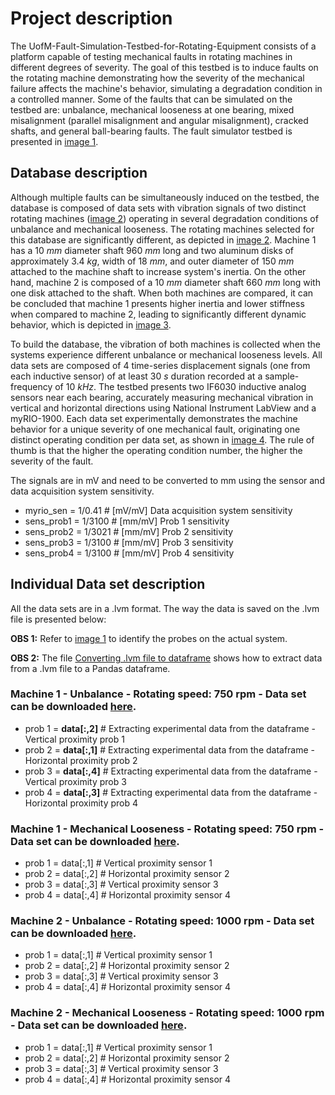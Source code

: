 # Project description
The UofM-Fault-Simulation-Testbed-for-Rotating-Equipment consists of a platform capable of testing mechanical faults in rotating machines in different degrees of severity. The goal of this testbed is to induce faults on the rotating machine demonstrating how the severity of the mechanical failure affects the machine's behavior, simulating a degradation condition in a controlled manner. Some of the faults that can be simulated on the testbed are: unbalance, mechanical looseness at one bearing, mixed misalignment (parallel misalignment and angular misalignment), cracked shafts, and general ball-bearing faults. The fault simulator testbed is presented in [image 1](https://drive.google.com/file/d/13Zrx77L_z7o0V7Fgm34pfWxXfzqFMriP/view?usp=sharing).

## Database description
Although multiple faults can be simultaneously induced on the testbed, the database is composed of data sets with vibration signals of two distinct rotating machines ([image 2](https://drive.google.com/file/d/1KVbWYW7mL9nqJiGLbRcqub3Ulmi3ViM2/view?usp=sharing)) operating in several degradation conditions of unbalance and mechanical looseness. The rotating machines selected for this database are significantly different, as depicted in [image 2](https://drive.google.com/file/d/1KVbWYW7mL9nqJiGLbRcqub3Ulmi3ViM2/view?usp=sharing). Machine 1 has a 10 $mm$ diameter shaft 960 $mm$ long and two aluminum disks of approximately 3.4 $kg$, width of 18 $mm$, and outer diameter of 150 $mm$  attached to the machine shaft to increase system's inertia. On the other hand, machine 2 is composed of a 10 $mm$ diameter shaft 660 $mm$ long with one disk attached to the shaft. When both machines are compared, it can be concluded that machine 1 presents higher inertia and lower stiffness when compared to machine 2, leading to significantly different dynamic behavior, which is depicted in [image 3](https://drive.google.com/file/d/1JB5ilGumk_LdCRRZFJ5Z07NGvhI0D-Y-/view?usp=drive_link).

To build the database, the vibration of both machines is collected when the systems experience different unbalance or mechanical looseness levels. All data sets are composed of 4 time-series displacement signals (one from each inductive sensor) of at least 30 $s$ duration recorded at a sample-frequency of 10 $kHz$. The testbed presents two IF6030 inductive analog sensors near each bearing, accurately measuring mechanical vibration in vertical and horizontal directions using National Instrument LabView and a myRIO-1900. Each data set experimentally demonstrates the machine behavior for a unique severity of one mechanical fault, originating one distinct operating condition per data set, as shown in [image 4](https://drive.google.com/file/d/12DjziPI3JOqYJiGK-tZdmU2gSAwgfBD3/view?usp=sharing). The rule of thumb is that the higher the operating condition number, the higher the severity of the fault.

The signals are in mV and need to be converted to mm using the sensor and data acquisition system sensitivity. 
   
* myrio_sen    = 1/0.41 # [mV/mV] Data acquisition system sensitivity
* sens_prob1   = 1/3100 # [mm/mV] Prob 1 sensitivity 
* sens_prob2   = 1/3021 # [mm/mV] Prob 2 sensitivity
* sens_prob3   = 1/3100 # [mm/mV] Prob 3 sensitivity 
* sens_prob4   = 1/3100 # [mm/mV] Prob 4 sensitivity


## Individual Data set description 

All the data sets are in a .lvm format. The way the data is saved on the .lvm file is presented below:

**OBS 1:** Refer to [image 1](https://drive.google.com/file/d/13Zrx77L_z7o0V7Fgm34pfWxXfzqFMriP/view?usp=sharing) to identify the probes on the actual system.

**OBS 2:** The file  [Converting .lvm file to dataframe](https://github.com/ipereiraumich/UofM-Fault-Simulation-Testbed-for-Rotating-Equipment/blob/main/Converting%20.lvm%20file%20to%20dataframe) shows how to extract data from a .lvm file to a Pandas dataframe.

### Machine 1 -  Unbalance - Rotating speed: **750 rpm** - Data set can be downloaded [here](https://drive.google.com/file/d/1rjrSVkfxXYo6RFrCbwi5fmAUTP33p9r8/view?usp=drive_link).

* prob 1 = **data[:,2]** # Extracting experimental data from the dataframe - Vertical proximity prob 1
* prob 2 = **data[:,1]** # Extracting experimental data from the dataframe - Horizontal proximity prob 2
* prob 3 = **data[:,4]** # Extracting experimental data from the dataframe - Vertical proximity prob 3
* prob 4 = **data[:,3]** # Extracting experimental data from the dataframe - Horizontal proximity prob 4

### Machine 1 -  Mechanical Looseness - Rotating speed: **750 rpm** - Data set can be downloaded [here](https://drive.google.com/file/d/1xhyyNhh-xeeVCFSAPXpUkuMj_PWIk0vK/view?usp=sharing).

* prob 1 = data[:,1] # Vertical proximity sensor 1
* prob 2 = data[:,2] # Horizontal proximity sensor 2
* prob 3 = data[:,3] # Vertical proximity sensor 3
* prob 4 = data[:,4] # Horizontal proximity sensor 4

### Machine 2 -  Unbalance - Rotating speed: **1000 rpm** - Data set can be downloaded [here](https://drive.google.com/file/d/14CaRC3DGBYduW_lbYqBNNCiYPBGcOKYS/view?usp=drive_link).

* prob 1 = data[:,1] # Vertical proximity sensor 1
* prob 2 = data[:,2] # Horizontal proximity sensor 2
* prob 3 = data[:,3] # Vertical proximity sensor 3
* prob 4 = data[:,4] # Horizontal proximity sensor 4

### Machine 2 -  Mechanical Looseness - Rotating speed: **1000 rpm** - Data set can be downloaded [here](https://drive.google.com/file/d/13RKKHxWZWS6TbSUywhX147wwbV2qcLME/view?usp=sharing).

* prob 1 = data[:,1] # Vertical proximity sensor 1
* prob 2 = data[:,2] # Horizontal proximity sensor 2
* prob 3 = data[:,3] # Vertical proximity sensor 3
* prob 4 = data[:,4] # Horizontal proximity sensor 4


